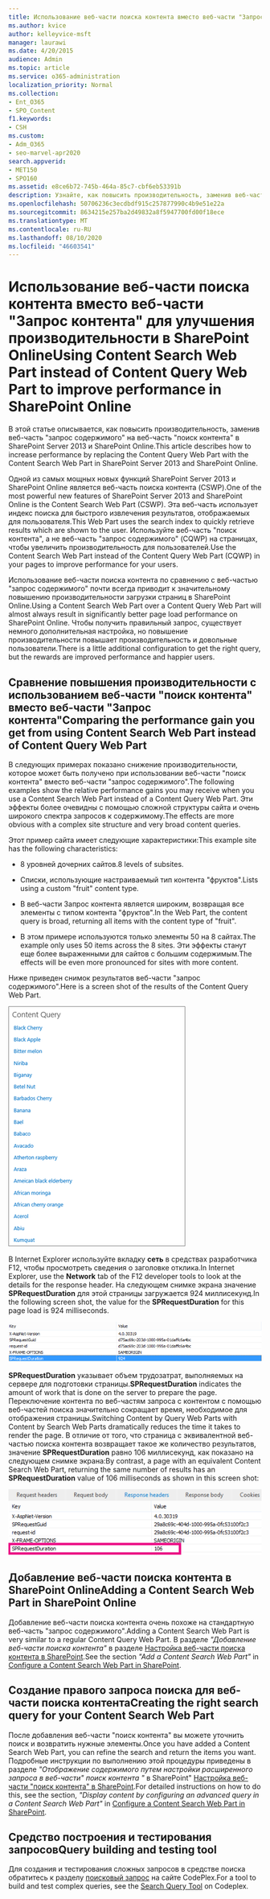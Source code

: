 ```yaml
---
title: Использование веб-части поиска контента вместо веб-части "Запрос контента" для улучшения производительности в SharePoint Online
ms.author: kvice
author: kelleyvice-msft
manager: laurawi
ms.date: 4/20/2015
audience: Admin
ms.topic: article
ms.service: o365-administration
localization_priority: Normal
ms.collection:
- Ent_O365
- SPO_Content
f1.keywords:
- CSH
ms.custom:
- Adm_O365
- seo-marvel-apr2020
search.appverid:
- MET150
- SPO160
ms.assetid: e8ce6b72-745b-464a-85c7-cbf6eb53391b
description: Узнайте, как повысить производительность, заменив веб-часть "запрос содержимого" на веб-часть "поиск контента" в SharePoint Server 2013 и SharePoint Online.
ms.openlocfilehash: 50706236c3ecdbdf915c257877990c4b9e51e22a
ms.sourcegitcommit: 8634215e257ba2d49832a8f5947700fd00f18ece
ms.translationtype: MT
ms.contentlocale: ru-RU
ms.lasthandoff: 08/10/2020
ms.locfileid: "46603541"
---
```

# <a name="using-content-search-web-part-instead-of-content-query-web-part-to-improve-performance-in-sharepoint-online"></a><span data-ttu-id="c06de-103">Использование веб-части поиска контента вместо веб-части "Запрос контента" для улучшения производительности в SharePoint Online</span><span class="sxs-lookup"><span data-stu-id="c06de-103">Using Content Search Web Part instead of Content Query Web Part to improve performance in SharePoint Online</span></span>

<span data-ttu-id="c06de-104">В этой статье описывается, как повысить производительность, заменив веб-часть "запрос содержимого" на веб-часть "поиск контента" в SharePoint Server 2013 и SharePoint Online.</span><span class="sxs-lookup"><span data-stu-id="c06de-104">This article describes how to increase performance by replacing the Content Query Web Part with the Content Search Web Part in SharePoint Server 2013 and SharePoint Online.</span></span>
  
<span data-ttu-id="c06de-105">Одной из самых мощных новых функций SharePoint Server 2013 и SharePoint Online является веб-часть поиска контента (CSWP).</span><span class="sxs-lookup"><span data-stu-id="c06de-105">One of the most powerful new features of SharePoint Server 2013 and SharePoint Online is the Content Search Web Part (CSWP).</span></span> <span data-ttu-id="c06de-106">Эта веб-часть использует индекс поиска для быстрого извлечения результатов, отображаемых для пользователя.</span><span class="sxs-lookup"><span data-stu-id="c06de-106">This Web Part uses the search index to quickly retrieve results which are shown to the user.</span></span> <span data-ttu-id="c06de-107">Используйте веб-часть "поиск контента", а не веб-часть "запрос содержимого" (CQWP) на страницах, чтобы увеличить производительность для пользователей.</span><span class="sxs-lookup"><span data-stu-id="c06de-107">Use the Content Search Web Part instead of the Content Query Web Part (CQWP) in your pages to improve performance for your users.</span></span>
  
<span data-ttu-id="c06de-108">Использование веб-части поиска контента по сравнению с веб-частью "запрос содержимого" почти всегда приводит к значительному повышению производительности загрузки страниц в SharePoint Online.</span><span class="sxs-lookup"><span data-stu-id="c06de-108">Using a Content Search Web Part over a Content Query Web Part will almost always result in significantly better page load performance on SharePoint Online.</span></span> <span data-ttu-id="c06de-109">Чтобы получить правильный запрос, существует немного дополнительная настройка, но повышение производительности повышает производительность и довольные пользователи.</span><span class="sxs-lookup"><span data-stu-id="c06de-109">There is a little additional configuration to get the right query, but the rewards are improved performance and happier users.</span></span>
  
## <a name="comparing-the-performance-gain-you-get-from-using-content-search-web-part-instead-of-content-query-web-part"></a><span data-ttu-id="c06de-110">Сравнение повышения производительности с использованием веб-части "поиск контента" вместо веб-части "Запрос контента"</span><span class="sxs-lookup"><span data-stu-id="c06de-110">Comparing the performance gain you get from using Content Search Web Part instead of Content Query Web Part</span></span>

<span data-ttu-id="c06de-111">В следующих примерах показано снижение производительности, которое может быть получено при использовании веб-части "поиск контента" вместо веб-части "запрос содержимого".</span><span class="sxs-lookup"><span data-stu-id="c06de-111">The following examples show the relative performance gains you may receive when you use a Content Search Web Part instead of a Content Query Web Part.</span></span> <span data-ttu-id="c06de-112">Эти эффекты более очевидны с помощью сложной структуры сайта и очень широкого спектра запросов к содержимому.</span><span class="sxs-lookup"><span data-stu-id="c06de-112">The effects are more obvious with a complex site structure and very broad content queries.</span></span>
  
<span data-ttu-id="c06de-113">Этот пример сайта имеет следующие характеристики:</span><span class="sxs-lookup"><span data-stu-id="c06de-113">This example site has the following characteristics:</span></span>
  
- <span data-ttu-id="c06de-114">8 уровней дочерних сайтов.</span><span class="sxs-lookup"><span data-stu-id="c06de-114">8 levels of subsites.</span></span>
    
- <span data-ttu-id="c06de-115">Списки, использующие настраиваемый тип контента "фруктов".</span><span class="sxs-lookup"><span data-stu-id="c06de-115">Lists using a custom "fruit" content type.</span></span>
    
- <span data-ttu-id="c06de-116">В веб-части Запрос контента является широким, возвращая все элементы с типом контента "фруктов".</span><span class="sxs-lookup"><span data-stu-id="c06de-116">In the Web Part, the content query is broad, returning all items with the content type of "fruit".</span></span>
    
- <span data-ttu-id="c06de-117">В этом примере используются только элементы 50 на 8 сайтах.</span><span class="sxs-lookup"><span data-stu-id="c06de-117">The example only uses 50 items across the 8 sites.</span></span> <span data-ttu-id="c06de-118">Эти эффекты станут еще более выраженными для сайтов с большим содержимым.</span><span class="sxs-lookup"><span data-stu-id="c06de-118">The effects will be even more pronounced for sites with more content.</span></span>
    
<span data-ttu-id="c06de-119">Ниже приведен снимок результатов веб-части "запрос содержимого".</span><span class="sxs-lookup"><span data-stu-id="c06de-119">Here is a screen shot of the results of the Content Query Web Part.</span></span>
  
![Рисунок: запрос контента для веб-части](media/b3d41f20-dfe5-46ed-9c0a-31057e82de33.png)
  
<span data-ttu-id="c06de-121">В Internet Explorer используйте вкладку **сеть** в средствах разработчика F12, чтобы просмотреть сведения о заголовке отклика.</span><span class="sxs-lookup"><span data-stu-id="c06de-121">In Internet Explorer, use the **Network** tab of the F12 developer tools to look at the details for the response header.</span></span> <span data-ttu-id="c06de-122">На следующем снимке экрана значение **SPRequestDuration** для этой страницы загружается 924 миллисекунд.</span><span class="sxs-lookup"><span data-stu-id="c06de-122">In the following screen shot, the value for the **SPRequestDuration** for this page load is 924 milliseconds.</span></span> 
  
![Снимок экрана со значением длительности запроса (924)](media/343571f2-a249-4de2-bc11-2cee93498aea.png)
  
 <span data-ttu-id="c06de-124">**SPRequestDuration** указывает объем трудозатрат, выполняемых на сервере для подготовки страницы.</span><span class="sxs-lookup"><span data-stu-id="c06de-124">**SPRequestDuration** indicates the amount of work that is done on the server to prepare the page.</span></span> <span data-ttu-id="c06de-125">Переключение контента по веб-частям запроса с контентом с помощью веб-частей поиска значительно сокращает время, необходимое для отображения страницы.</span><span class="sxs-lookup"><span data-stu-id="c06de-125">Switching Content by Query Web Parts with Content by Search Web Parts dramatically reduces the time it takes to render the page.</span></span> <span data-ttu-id="c06de-126">В отличие от того, что страница с эквивалентной веб-частью поиска контента возвращает такое же количество результатов, значение **SPRequestDuration** равно 106 миллисекунд, как показано на следующем снимке экрана:</span><span class="sxs-lookup"><span data-stu-id="c06de-126">By contrast, a page with an equivalent Content Search Web Part, returning the same number of results has an **SPRequestDuration** value of 106 milliseconds as shown in this screen shot:</span></span> 
  
![Снимок экрана со значением длительности запроса (106)](media/b46387ac-660d-4e5e-a11c-cc430e912962.png)
  
## <a name="adding-a-content-search-web-part-in-sharepoint-online"></a><span data-ttu-id="c06de-128">Добавление веб-части поиска контента в SharePoint Online</span><span class="sxs-lookup"><span data-stu-id="c06de-128">Adding a Content Search Web Part in SharePoint Online</span></span>

<span data-ttu-id="c06de-129">Добавление веб-части поиска контента очень похоже на стандартную веб-часть "запрос содержимого".</span><span class="sxs-lookup"><span data-stu-id="c06de-129">Adding a Content Search Web Part is very similar to a regular Content Query Web Part.</span></span> <span data-ttu-id="c06de-130">В разделе *"Добавление веб-части поиска контента"* в разделе [Настройка веб-части поиска контента в SharePoint](https://support.office.com/article/Configure-a-Content-Search-Web-Part-in-SharePoint-0dc16de1-dbe4-462b-babb-bf8338c36c9a).</span><span class="sxs-lookup"><span data-stu-id="c06de-130">See the section  *"Add a Content Search Web Part"*  in [Configure a Content Search Web Part in SharePoint](https://support.office.com/article/Configure-a-Content-Search-Web-Part-in-SharePoint-0dc16de1-dbe4-462b-babb-bf8338c36c9a).</span></span>
  
## <a name="creating-the-right-search-query-for-your-content-search-web-part"></a><span data-ttu-id="c06de-131">Создание правого запроса поиска для веб-части поиска контента</span><span class="sxs-lookup"><span data-stu-id="c06de-131">Creating the right search query for your Content Search Web Part</span></span>

<span data-ttu-id="c06de-132">После добавления веб-части "поиск контента" вы можете уточнить поиск и возвратить нужные элементы.</span><span class="sxs-lookup"><span data-stu-id="c06de-132">Once you have added a Content Search Web Part, you can refine the search and return the items you want.</span></span> <span data-ttu-id="c06de-133">Подробные инструкции по выполнению этой процедуры приведены в разделе *"Отображение содержимого путем настройки расширенного запроса в веб-части" поиск контента "* в SharePoint" [Настройка веб-части "поиск контента" в SharePoint](https://support.office.com/article/Configure-a-Content-Search-Web-Part-in-SharePoint-0dc16de1-dbe4-462b-babb-bf8338c36c9a).</span><span class="sxs-lookup"><span data-stu-id="c06de-133">For detailed instructions on how to do this, see the section,  *"Display content by configuring an advanced query in a Content Search Web Part"*  in [Configure a Content Search Web Part in SharePoint](https://support.office.com/article/Configure-a-Content-Search-Web-Part-in-SharePoint-0dc16de1-dbe4-462b-babb-bf8338c36c9a).</span></span>
  
## <a name="query-building-and-testing-tool"></a><span data-ttu-id="c06de-134">Средство построения и тестирования запросов</span><span class="sxs-lookup"><span data-stu-id="c06de-134">Query building and testing tool</span></span>

<span data-ttu-id="c06de-135">Для создания и тестирования сложных запросов в средстве поиска обратитесь к разделу [поисковый запрос](https://sp2013searchtool.codeplex.com/) на сайте CodePlex.</span><span class="sxs-lookup"><span data-stu-id="c06de-135">For a tool to build and test complex queries, see the [Search Query Tool](https://sp2013searchtool.codeplex.com/) on Codeplex.</span></span> 
  

